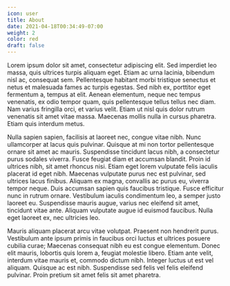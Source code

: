 ```yaml
---
icon: user
title: About
date: 2021-04-18T00:34:49-07:00
weight: 2
color: red
draft: false
---
```


Lorem ipsum dolor sit amet, consectetur adipiscing elit. Sed imperdiet leo massa, quis ultrices turpis aliquam eget. Etiam ac urna lacinia, bibendum nisl ac, consequat sem. Pellentesque habitant morbi tristique senectus et netus et malesuada fames ac turpis egestas. Sed nibh ex, porttitor eget fermentum a, tempus at elit. Aenean elementum, neque nec tempus venenatis, ex odio tempor quam, quis pellentesque tellus tellus nec diam. Nam varius fringilla orci, et varius velit. Etiam ut nisl quis dolor rutrum venenatis sit amet vitae massa. Maecenas mollis nulla in cursus pharetra. Etiam quis interdum metus.

Nulla sapien sapien, facilisis at laoreet nec, congue vitae nibh. Nunc ullamcorper at lacus quis pulvinar. Quisque at mi non tortor pellentesque ornare sit amet ac mauris. Suspendisse tincidunt lacus nibh, a consectetur purus sodales viverra. Fusce feugiat diam et accumsan blandit. Proin id ultrices nibh, sit amet rhoncus nisi. Etiam eget lorem vulputate felis iaculis placerat id eget nibh. Maecenas vulputate purus nec est pulvinar, sed ultrices lacus finibus. Aliquam ex magna, convallis ac purus eu, viverra tempor neque. Duis accumsan sapien quis faucibus tristique. Fusce efficitur nunc in rutrum ornare. Vestibulum iaculis condimentum leo, a semper justo laoreet eu. Suspendisse mauris augue, varius nec eleifend sit amet, tincidunt vitae ante. Aliquam vulputate augue id euismod faucibus. Nulla eget laoreet ex, nec ultricies leo.

Mauris aliquam placerat arcu vitae volutpat. Praesent non hendrerit purus. Vestibulum ante ipsum primis in faucibus orci luctus et ultrices posuere cubilia curae; Maecenas consequat nibh eu est congue elementum. Donec elit mauris, lobortis quis lorem a, feugiat molestie libero. Etiam ante velit, interdum vitae mauris et, commodo dictum nibh. Integer luctus ut est vel aliquam. Quisque ac est nibh. Suspendisse sed felis vel felis eleifend pulvinar. Proin pretium sit amet felis sit amet pharetra.